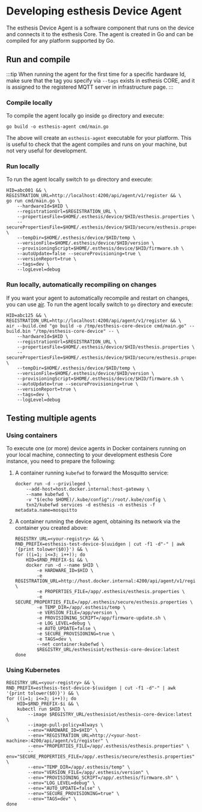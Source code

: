 # Developing esthesis Device Agent

The esthesis Device Agent is a software component that runs on the device and connects it to the
esthesis Core. The agent is created in Go and can be compiled for any platform supported by Go.

## Run and compile

:::tip
When running the agent for the first time for a specific hardware Id, make sure that the tag you
specify via `--tags` exists in esthesis CORE, and it is assigned to the registered MQTT server in
infrastructure page.
:::

### Compile locally

To compile the agent locally go inside `go` directory and execute:

```shell
go build -o esthesis-agent cmd/main.go
```

The above will create an `esthesis-agent` executable for your platform. This is useful to check
that the agent compiles and runs on your machine, but not very useful for development.

### Run locally

To run the agent locally switch to `go` directory and execute:

```shell
HID=abc001 && \
REGISTRATION_URL=http://localhost:4200/api/agent/v1/register && \
go run cmd/main.go \
    --hardwareId=$HID \
    --registrationUrl=$REGISTRATION_URL \
    --propertiesFile=$HOME/.esthesis/device/$HID/esthesis.properties \
    --securePropertiesFile=$HOME/.esthesis/device/$HID/secure/esthesis.properties \
    --tempDir=$HOME/.esthesis/device/$HID/temp \
    --versionFile=$HOME/.esthesis/device/$HID/version \
    --provisioningScript=$HOME/.esthesis/device/$HID/firmware.sh \
    --autoUpdate=false --secureProvisioning=true \
    --versionReport=true \
    --tags=dev \
    --logLevel=debug
```

### Run locally, automatically recompiling on changes

If you want your agent to automatically recompile and restart on changes, you can use
[air](https://github.com/cosmtrek/air). To run the agent locally switch to `go` directory and
execute:

```shell
HID=abc125 && \
REGISTRATION_URL=http://localhost:4200/api/agent/v1/register && \
air --build.cmd "go build -o /tmp/esthesis-core-device cmd/main.go" --build.bin "/tmp/esthesis-core-device" -- \
	--hardwareId=$HID \
	--registrationUrl=$REGISTRATION_URL \
	--propertiesFile=$HOME/.esthesis/device/$HID/esthesis.properties \
	--securePropertiesFile=$HOME/.esthesis/device/$HID/secure/esthesis.properties \
	--tempDir=$HOME/.esthesis/device/$HID/temp \
	--versionFile=$HOME/.esthesis/device/$HID/version \
	--provisioningScript=$HOME/.esthesis/device/$HID/firmware.sh \
	--autoUpdate=true --secureProvisioning=true \
	--versionReport=true \
	--tags=dev \
	--logLevel=debug
```

## Testing multiple agents

### Using containers
To execute one (or more) device agents in Docker containers running on your local machine, connecting
to your development esthesis Core instance, you need to prepare the following:

1. A container running `kubefwd` to forward the Mosquitto service:
	```shell
	docker run -d --privileged \
 		--add-host=host.docker.internal:host-gateway \
 		--name kubefwd \
		-v "$(echo $HOME)/.kube/config":/root/.kube/config \
		txn2/kubefwd services -d esthesis -n esthesis -f metadata.name=mosquitto
	```
2. A container running the device agent, obtaining its network via the container you created above:
	```shell
	REGISTRY_URL=<your-registry> && \
	RND_PREFIX=esthesis-test-device-$(uuidgen | cut -f1 -d"-" | awk '{print tolower($0)}') && \
	for ((i=1; i<=3; i++)); do
		HID=$RND_PREFIX-$i && \
		docker run -d --name $HID \
			-e HARDWARE_ID=$HID \
			-e REGISTRATION_URL=http://host.docker.internal:4200/api/agent/v1/register \
			-e PROPERTIES_FILE=/app/.esthesis/esthesis.properties \
			-e SECURE_PROPERTIES_FILE=/app/.esthesis/secure/esthesis.properties \
			-e TEMP_DIR=/app/.esthesis/temp \
			-e VERSION_FILE=/app/version \
			-e PROVISIONING_SCRIPT=/app/firmware-update.sh \
			-e LOG_LEVEL=debug \
			-e AUTO_UPDATE=false \
			-e SECURE_PROVISIONING=true \
 			-e TAGS=dev \
			--net container:kubefwd \
			$REGISTRY_URL/esthesisiot/esthesis-core-device:latest
	done
	```

### Using Kubernetes

```shell
REGISTRY_URL=<your-registry> && \
RND_PREFIX=esthesis-test-device-$(uuidgen | cut -f1 -d"-" | awk '{print tolower($0)}') && \
for ((i=1; i<=3; i++)); do
	HID=$RND_PREFIX-$i && \
	kubectl run $HID \
		--image $REGISTRY_URL/esthesisiot/esthesis-core-device:latest \
		--image-pull-policy=Always \
		--env="HARDWARE_ID=$HID" \
		--env="REGISTRATION_URL=http://<your-host-machine>:4200/api/agent/v1/register" \
		--env="PROPERTIES_FILE=/app/.esthesis/esthesis.properties" \
		--env="SECURE_PROPERTIES_FILE=/app/.esthesis/secure/esthesis.properties" \
		--env="TEMP_DIR=/app/.esthesis/temp" \
		--env="VERSION_FILE=/app/.esthesis/version" \
		--env="PROVISIONING_SCRIPT=/app/.esthesis/firmware.sh" \
		--env="LOG_LEVEL=debug" \
		--env="AUTO_UPDATE=false" \
		--env="SECURE_PROVISIONING=true" \
		--env="TAGS=dev" \
done
```
